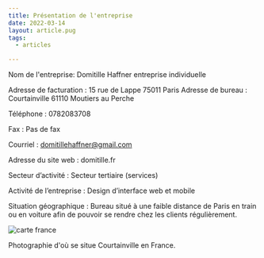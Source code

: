 ```yaml
---
title: Présentation de l'entreprise
date: 2022-03-14
layout: article.pug
tags:
  - articles

---
```

Nom de l'entreprise: Domitille Haffner entreprise individuelle

Adresse de facturation : 15 rue de Lappe 75011 Paris
Adresse de bureau : Courtainville 61110 Moutiers au Perche

Téléphone : 0782083708

Fax : Pas de fax

Courriel : domitillehaffner@gmail.com

Adresse du site web : domitille.fr

Secteur d’activité : Secteur tertiaire (services)

Activité de l’entreprise : Design d’interface web et mobile

Situation géographique : Bureau situé à une faible distance de Paris en train ou en voiture afin de pouvoir se rendre chez les clients régulièrement.

![carte france](/assets/cartefra.jpg)

Photographie d'où se situe Courtainville en France.
